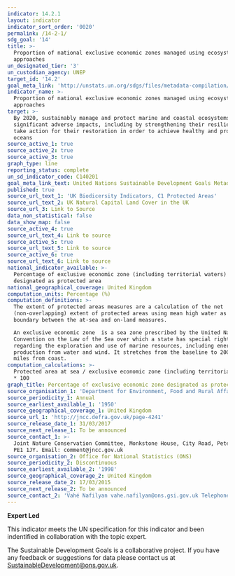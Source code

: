 ```yaml
---
indicator: 14.2.1
layout: indicator
indicator_sort_order: '0020'
permalink: /14-2-1/
sdg_goal: '14'
title: >-
  Proportion of national exclusive economic zones managed using ecosystem-based
  approaches
un_designated_tier: '3'
un_custodian_agency: UNEP
target_id: '14.2'
goal_meta_link: 'http://unstats.un.org/sdgs/files/metadata-compilation/Metadata-Goal-14.pdf'
indicator_name: >-
  Proportion of national exclusive economic zones managed using ecosystem-based
  approaches
target: >-
  By 2020, sustainably manage and protect marine and coastal ecosystems to avoid
  significant adverse impacts, including by strengthening their resilience, and
  take action for their restoration in order to achieve healthy and productive
  oceans
source_active_1: true
source_active_2: true
source_active_3: true
graph_type: line
reporting_status: complete
un_sd_indicator_code: C140201
goal_meta_link_text: United Nations Sustainable Development Goals Metadata (pdf 288 kB)
published: true
source_url_text_1: 'UK Biodicersity Indicators, C1 Protected Areas'
source_url_text_2: UK Natural Capital Land Cover in the UK
source_url_3: Link to Source
data_non_statistical: false
data_show_map: false
source_active_4: true
source_url_text_4: Link to source
source_active_5: true
source_url_text_5: Link to source
source_active_6: true
source_url_text_6: Link to source
national_indicator_available: >-
  Percentage of exclusive economic zone (including territorial waters)
  designated as protected area
national_geographical_coverage: United Kingdom
computation_units: Percentage (%)
computation_definitions: >-
  The extent of protected areas measures are a calculation of the net
  (non-overlapping) extent of protected areas using mean high water as the
  boundary between the at-sea and on-land measures.

  An exclusive economic zone  is a sea zone prescribed by the United Nations
  Convention on the Law of the Sea over which a state has special rights
  regarding the exploration and use of marine resources, including energy
  production from water and wind. It stretches from the baseline to 200 nautical
  miles from coast.
computation_calculations: >-
  Protected area at sea / exclusive economic zone (including territorial waters)
  * 100
graph_title: Percentage of exclusive economic zone designated as protected area
source_organisation_1: 'Department for Environment, Food and Rural Affairs (DEFRA)'
source_periodicity_1: Annual
source_earliest_available_1: '1950'
source_geographical_coverage_1: United Kingdom
source_url_1: 'http://jncc.defra.gov.uk/page-4241'
source_release_date_1: 31/03/2017
source_next_release_1: To be announced
source_contact_1: >-
  Joint Nature Conservation Committee, Monkstone House, City Road, Peterborough,
  PE1 1JY. Email: comment@jncc.gov.uk 
source_organisation_2: Office for National Statistics (ONS)
source_periodicity_2: Discontinuous
source_earliest_available_2: '1998'
source_geographical_coverage_2: United Kingdom
source_release_date_2: 17/03/2015
source_next_release_2: To be announced
source_contact_2: 'Vahé Nafilyan vahe.nafilyan@ons.gsi.gov.uk Telephone: + 44 (0)1633 651764'
---
```

**Expert Led**

This indicator meets the UN specification for this indicator and been indentified in collaboration with the topic expert.

The Sustainable Development Goals is a collaborative project. If you have any feedback or suggestions for data please contact us at <SustainableDevelopment@ons.gov.uk>.